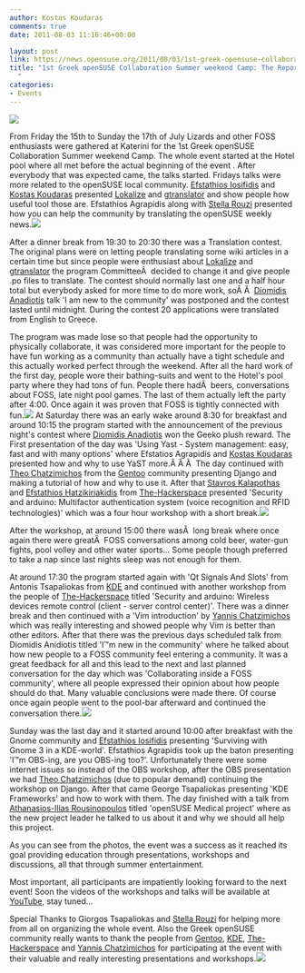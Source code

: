 ```yaml
---
author: Kostas Koudaras
comments: true
date: 2011-08-03 11:16:46+00:00

layout: post
link: https://news.opensuse.org/2011/08/03/1st-greek-opensuse-collaboration-camp-the-report/
title: "1st Greek openSUSE Collaboration Summer weekend Camp: The Report\
  "
categories:
- Events
---
```



![](https://lh6.googleusercontent.com/-NutxrTT91yI/TisKo8JflCI/AAAAAAAACcU/MkSGIlo3ghs/s800/DSCN1516.JPG)


From Friday the 15th to Sunday the 17th of July Lizards and other FOSS enthusiasts were gathered at Katerini for the 1st Greek openSUSE Collaboration Summer weekend Camp.
The whole event started at the Hotel pool where all met before the actual beginning of the event . After everybody that was expected came, the talks started.
Fridays talks were more related to the openSUSE local community. [Efstathios Iosifidis](http://stathisuse.blogspot.com/) and [Kostas Koudaras](http://e-tote-kala.blogspot.com/) presented [Lokalize](http://userbase.kde.org/Lokalize) and [gtranslator](http://projects.gnome.org/gtranslator/) and show people how useful tool those are. Efstathios Agrapidis along with [Stella Rouzi](http://en-gb.facebook.com/differentreality) presented how you can help the community by translating the openSUSE weekly news.<!-- more -->![](https://lh6.googleusercontent.com/-qQI9aT0LsMQ/TisKT3W_7AI/AAAAAAAACkU/xQEaRRJDeco/s800/DSCN1510.JPG)

After a dinner break from 19:30 to 20:30 there was a Translation contest. The original plans were on letting people translating some wiki articles in a certain time but since people were enthusiast about [Lokalize](http://userbase.kde.org/Lokalize) and [gtranslator](http://projects.gnome.org/gtranslator/) the program CommitteeÂ  decided to change it and give people .po files to translate. The contest should normally last one and a half hour total but everybody asked for more time to do more work, soÂ Â  [Diomidis Anadiotis](http://anadiotisd.wordpress.com/) talk 'I am new to the community' was postponed and the contest lasted until midnight. During the contest 20 applications were translated from English to Greece.

The program was made lose so that people had the opportunity to physically collaborate, it was considered more important for the people to have fun working as a community than actually have a tight schedule and this actually worked perfect through the weekend. After all the hard work of the first day, people wore their bathing-suits and went to the Hotel's pool party where they had tons of fun. People there hadÂ  beers, conversations about FOSS, late night pool games. The last of them actually left the party after 4:00. Once again it was proven that FOSS is tightly connected with fun.![](https://lh5.googleusercontent.com/--YdzGXcxj4A/TisL4iDDfcI/AAAAAAAACdg/1bZEPho5vUk/s800/DSCN1547.JPG)
At Saturday there was an early wake around 8:30 for breakfast and around 10:15 the program started with the announcement of the previous night's contest where [Diomidis Anadiotis](http://anadiotisd.wordpress.com/) won the Geeko plush reward. The First presentation of the day was 'Using Yast - System management: easy, fast and with many options' where Efstatios Agrapidis and [Kostas Koudaras](http://e-tote-kala.blogspot.com/) presented how and why to use YaST more.Â Â Â  The day continued with [Theo Chatzimichos](http://blogs.gentoo.org/tampakrap/) from the [Gentoo](http://www.gentoo.org/) community presenting Django and making a tutorial of how and why to use it. After that [Stavros Kalapothas](http://www.itsystem.gr/) and [Efstathios Hatzikiriakidis](http://efxa.org/) from [The-Hackerspace](http://the-hackerspace.org/) presented 'Security and arduino: Multifactor authentication system (voice recognition and RFID technologies)' which was a four hour workshop with a short break.![](https://lh4.googleusercontent.com/-clsQ1-MFKhc/TisLH8iNI8I/AAAAAAAACc0/DaLUpZOEiek/s800/DSCN1529.JPG)

After the workshop, at around 15:00 there wasÂ  long break where once again there were greatÂ  FOSS conversations among cold beer, water-gun fights, pool volley and other water sports... Some people though preferred to take a nap since last nights sleep was not enough for them.

At around 17:30 the program started again with 'Qt Signals And Slots' from Antonis Tsapaliokas from [KDE](http://www.kde.org/) and continued with another workshop from the people of [The-Hackerspace](http://the-hackerspace.org/) titled 'Security and arduino: Wireless devices remote control (client - server control center)'. There was a dinner break and then continued with a 'Vim introduction' by [Yannis Chatzimichos](http://y.chatz.gr/blog) which was really interesting and showed people why Vim is better than other editors. After that there was the previous days scheduled talk from Diomidis Anidiotis titled 'I™m new in the community' where he talked about how new people to a FOSS community feel entering a community. It was a great feedback for all and this lead to the next and last planned conversation for the day which was 'Collaborating inside a FOSS community', where all people expressed their opinion about how people should do that. Many valuable conclusions were made there. Of course once again people went to the pool-bar afterward and continued the conversation there.![](https://lh6.googleusercontent.com/-FEog5dAVIm0/TisLlfqhEOI/AAAAAAAAClk/hC_krYiuU9Q/s800/DSCN1539.JPG)

Sunday was the last day and it started around 10:00 after breakfast with the Gnome community and [Efstathios Iosifidis](http://stathisuse.blogspot.com/) presenting 'Surviving with Gnome 3 in a KDE-world'. Efstathios Agrapidis took up the baton presenting 'I™m OBS-ing, are you OBS-ing too?'. Unfortunately there were some internet issues so instead of the OBS workshop, after the OBS presentation we had [Theo Chatzimichos](http://blogs.gentoo.org/tampakrap/) (due to popular demand) continuing the workshop on Django. After that came George Tsapaliokas presenting 'KDE Frameworks' and how to work with them. The day finished with a talk from [Athanasios-Ilias Rousinopoulos](http://zoumpis.wordpress.com/) titled 'openSUSE Medical project' where as the new project leader he talked to us about it and why we should all help this project.

As you can see from the photos, the event was a success as it reached its goal providing education through presentations, workshops and discussions, all that through summer entertainment.

Most important, all participants are impatiently looking forward to the next event! Soon the videos of the workshops and talks will be available at [YouTube](http://www.youtube.com/user/opensusetv), stay tuned...

Special Thanks to Giorgos Tsapaliokas and [Stella Rouzi](http://en-gb.facebook.com/differentreality) for helping more from all on organizing the whole event. Also the Greek openSUSE community really wants to thank the people from [Gentoo](http://www.gentoo.org/), [KDE](http://www.kde.org/), [The-Hackerspace](http://the-hackerspace.org/) and [Yannis Chatzimichos](http://y.chatz.gr/blog) for participating at the event with their valuable and really interesting presentations and workshops.![](https://lh3.googleusercontent.com/-XvyRNtwo4nE/TisJm92QtjI/AAAAAAAAChg/dkPSw3L3RRs/s800/DSCN1489.JPG)		
